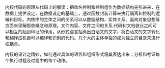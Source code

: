 内核代码的原理从代码上的解读：把命名控制和控制组作为数据结构先引进来，在数据上提供设定，在数据设定的基础上，通过函数封装计算来执行隔离和控制的逻辑和目标。内核中的主体之间的关系可以从数据结构，实体关系、面向对象思想等方面来理解那些概念和原理。文件内容、文件之间的关系.代码和文档彼此之间可以相互的起到印证的作用，从形式语言抽离出白话文的文字，将白话文的文字转化和翻译成机器可以编译和识别的代码。几个大的主体单独的成为独立的目录来进行松耦合。

内核的设计之精妙，如何通过具体的语言和组织形式将其表达出来；分析和考证每个执行过程及过程中的每个动作。
